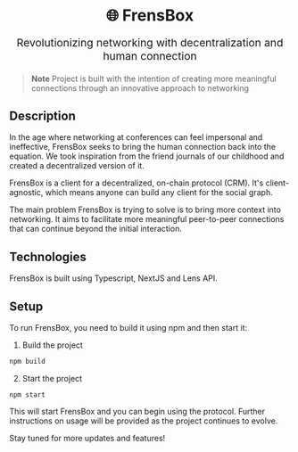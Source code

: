 <p align="center" style="color: #444">
  <h1 align="center">🌐 FrensBox</h1>
</p>
<p align="center" style="font-size: 1.2rem;">Revolutionizing networking with decentralization and human connection</p>

> **Note** 
> Project is built with the intention of creating more meaningful connections through an innovative approach to networking

## Description
In the age where networking at conferences can feel impersonal and ineffective, FrensBox seeks to bring the human connection back into the equation. We took inspiration from the friend journals of our childhood and created a decentralized version of it.

FrensBox is a client for a decentralized, on-chain protocol (CRM). It's client-agnostic, which means anyone can build any client for the social graph.

The main problem FrensBox is trying to solve is to bring more context into networking. It aims to facilitate more meaningful peer-to-peer connections that can continue beyond the initial interaction.

## Technologies
FrensBox is built using Typescript, NextJS and Lens API.

## Setup
To run FrensBox, you need to build it using npm and then start it:

1. Build the project
```bash
npm build 
```

2. Start the project
```
npm start 
```
This will start FrensBox and you can begin using the protocol. Further instructions on usage will be provided as the project continues to evolve.

Stay tuned for more updates and features!